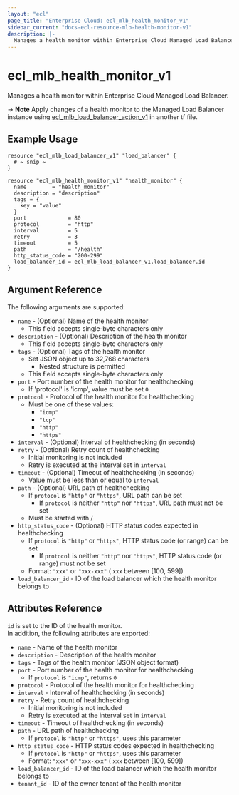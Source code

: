 ```yaml
---
layout: "ecl"
page_title: "Enterprise Cloud: ecl_mlb_health_monitor_v1"
sidebar_current: "docs-ecl-resource-mlb-health-monitor-v1"
description: |-
  Manages a health monitor within Enterprise Cloud Managed Load Balancer.
---
```


# ecl\_mlb\_health\_monitor\_v1

Manages a health monitor within Enterprise Cloud Managed Load Balancer.

-> **Note** Apply changes of a health monitor to the Managed Load Balancer instance using [ecl_mlb_load_balancer_action_v1](./ecl_mlb_load_balancer_action_v1) in another tf file.

## Example Usage

```hcl
resource "ecl_mlb_load_balancer_v1" "load_balancer" {
  # ~ snip ~
}

resource "ecl_mlb_health_monitor_v1" "health_monitor" {
  name        = "health_monitor"
  description = "description"
  tags = {
    key = "value"
  }
  port             = 80
  protocol         = "http"
  interval         = 5
  retry            = 3
  timeout          = 5
  path             = "/health"
  http_status_code = "200-299"
  load_balancer_id = ecl_mlb_load_balancer_v1.load_balancer.id
}
```

## Argument Reference

The following arguments are supported:

* `name` - (Optional) Name of the health monitor
    * This field accepts single-byte characters only
* `description` - (Optional) Description of the health monitor
    * This field accepts single-byte characters only
* `tags` - (Optional) Tags of the health monitor
    * Set JSON object up to 32,768 characters
        * Nested structure is permitted
    * This field accepts single-byte characters only
* `port` - Port number of the health monitor for healthchecking
    * If 'protocol' is 'icmp', value must be set `0`
* `protocol` - Protocol of the health monitor for healthchecking
    * Must be one of these values:
        * `"icmp"`
        * `"tcp"`
        * `"http"`
        * `"https"`
* `interval` - (Optional) Interval of healthchecking (in seconds)
* `retry` - (Optional) Retry count of healthchecking
    * Initial monitoring is not included
    * Retry is executed at the interval set in `interval`
* `timeout` - (Optional) Timeout of healthchecking (in seconds)
    * Value must be less than or equal to `interval`
* `path` - (Optional) URL path of healthchecking
    * If `protocol` is `"http"` or `"https"`, URL path can be set
        * If `protocol` is neither `"http"` nor `"https"`, URL path must not be set
    * Must be started with /
* `http_status_code` - (Optional) HTTP status codes expected in healthchecking
    * If `protocol` is `"http"` or `"https"`, HTTP status code (or range) can be set
        * If `protocol` is neither `"http"` nor `"https"`, HTTP status code (or range) must not be set
    * Format: `"xxx"` or `"xxx-xxx"` ( `xxx` between [100, 599])
* `load_balancer_id` - ID of the load balancer which the health monitor belongs to

## Attributes Reference

`id` is set to the ID of the health monitor.<br>
In addition, the following attributes are exported:

* `name` - Name of the health monitor
* `description` - Description of the health monitor
* `tags` - Tags of the health monitor (JSON object format)
* `port` - Port number of the health monitor for healthchecking
    * If `protocol` is `"icmp"`, returns `0`
* `protocol` - Protocol of the health monitor for healthchecking
* `interval` - Interval of healthchecking (in seconds)
* `retry` - Retry count of healthchecking
    * Initial monitoring is not included
    * Retry is executed at the interval set in `interval`
* `timeout` - Timeout of healthchecking (in seconds)
* `path` - URL path of healthchecking
    * If `protocol` is `"http"` or `"https"`, uses this parameter
* `http_status_code` - HTTP status codes expected in healthchecking
    * If `protocol` is `"http"` or `"https"`, uses this parameter
    * Format: `"xxx"` or `"xxx-xxx"` ( `xxx` between [100, 599])
* `load_balancer_id` - ID of the load balancer which the health monitor belongs to
* `tenant_id` - ID of the owner tenant of the health monitor
